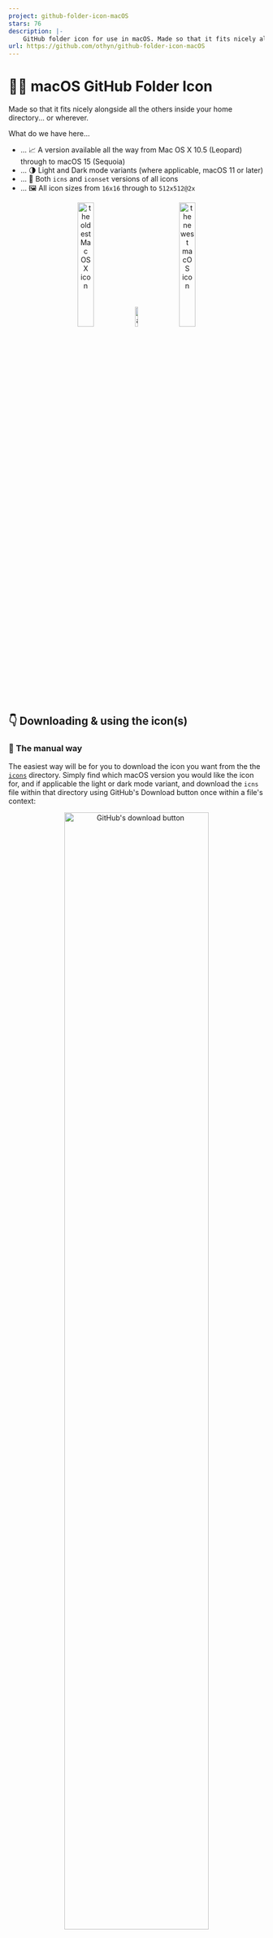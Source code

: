 ```yaml
---
project: github-folder-icon-macOS
stars: 76
description: |-
    GitHub folder icon for use in macOS. Made so that it fits nicely alongside all the others inside your home directory. Mac OS X 10.5 (Leopard) through to macOS 15 (Sequoia).
url: https://github.com/othyn/github-folder-icon-macOS
---
```


# 🍏📁 macOS GitHub Folder Icon

Made so that it fits nicely alongside all the others inside your home directory... or wherever.

What do we have here...

- ... 📈 A version available all the way from Mac OS X 10.5 (Leopard) through to macOS 15 (Sequoia)
- ... 🌗 Light and Dark mode variants (where applicable, macOS 11 or later)
- ... 📁 Both `icns` and `iconset` versions of all icons
- ... 🖼️ All icon sizes from `16x16` through to `512x512@2x`

<p align="middle">
  <img src="art/preview_old.png" width="25%" alt="the oldest Mac OS X icon" />
  &nbsp;
  <img src="art/arrow.png" width="10%" alt="an arrow pointing right" />
  &nbsp;
  <img src="art/preview_new.png" width="25%" alt="the newest macOS icon" />
</p>

## 👇 Downloading & using the icon(s)

### 🐌 The manual way

The easiest way will be for you to download the icon you want from the the [`icons`](./icons) directory. Simply find which macOS version you would like the icon for, and if applicable the light or dark mode variant, and download the `icns` file within that directory using GitHub's Download button once within a file's context:

<p align="middle">
  <img src="art/download.png" width="75%" alt="GitHub's download button" />
</p>

To apply the icon, right click on the directory that you wish to update the icon of and click 'Get Info', a new dialogue window should appear. You now need to click-and-drag the downloaded `icns` file into the small icon in the top left of the window next to the directory name:

<p align="middle">
  <img src="art/get_info.png" width="30%" alt="macOS 'Get Info' dialogue window" />
</p>

Ta-da! 🎉 You're all set, the icon should now be looking glorious.

### 🚀 The fun way

There's a brilliant tool called [`fileicon`](https://github.com/mklement0/fileicon) in which can programmatically set the icons of files and folders in macOS.

To install it via [`brew`](https://brew.sh/):

```sh
brew install fileicon
```

Then, if we assume that the directory we want to set the icon for is `~/git` and the downloaded icon resides in `~/Downloads/icon.icns`:

```sh
# Assign the custom downloaded GitHub icon to ~/git
fileicon set ~/git ~/Downloads/icon.icns
```

Ta-da! 🎉 You're all set, the icon should now be looking glorious.

To restore the icon to its original state:

```sh
# Remove the custom downloaded GitHub icon from ~/git
fileicon rm ~/git
```

More examples can be found under the [Examples heading in the `fileicon` README](https://github.com/mklement0/fileicon#examples).

## 🧰 Installing dependencies

I used to manually find and extract the folder icon upon every release, but someone recently introduced me to... [`folderify`](https://github.com/lgarron/folderify)! Which has made maintaining this repo a breeze.

Make sure [`brew`](https://brew.sh/) is installed (don't want to automate installing this on your system) and then go ahead and run the `make` command to get things setup:

```sh
make install
```

## 🏗️ Generating icons

This is as simple as ensuring that you've already run `make install` and then running:

```sh
make icons
```

### 🎨️ Manually generating just the icons

To generate just the icons on their own, run:

```sh
make generate
```

Although this step is run prior to generating new icons anyway.

### 🖼️ Manually generating a new preview image

To generate a new preview image, used in the README of this project, run:

```sh
make preview
```

Although this step is run prior to generating new icons anyway.

### 🗑️ Manually cleaning Icons

If you want to quickly wipe the slate clean, run:

```sh
make clean
```

Although this step is run prior to generating new icons anyway.

## ❓ F.A.Q's

- Can I get the icon to automatically change with light/dark mode?

  - Unfortunately, no. As mentioned in the [Folderify README, under Usage](https://github.com/lgarron/folderify#usage):

    > There is currently no simple way to set an icon that will automatically switch between light and dark when you switch the entire OS. You can only assign one icon to a folder.

  - This appears to be a limitation within macOS itself and Apple currently not allowing for the distinction between two icons

## 🎂 Sources

- Amazing GitHub icon: [Dave Gandy on flaticon](https://www.flaticon.com/free-icon/github-logo_25231)
- Superb icon generation: [`folderify`](https://github.com/lgarron/folderify)
- Brilliant icon application automation: [`fileicon`](https://github.com/mklement0/fileicon)
- Fabulous macOS package manager: [`brew`](https://brew.sh/)

